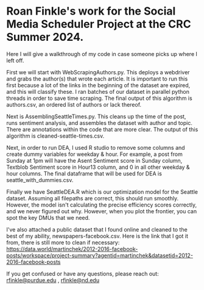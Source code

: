 # Roan Finkle's work for the Social Media Scheduler Project at the CRC Summer 2024.

Here I will give a walkthrough of my code in case someone picks up where I left off.

First we will start with WebScrapingAuthors.py. This deploys a webdriver and grabs the author(s) that wrote each article. It is important to run this first because a lot of the links in the beginning of the dataset are expired, and this will classify these. I ran batches of our dataset in parallel python threads in order to save time scraping. The final output of this algorithm is authors.csv, an ordered list of authors or lack thereof.

Next is AssemblingSeattleTimes.py. This cleans up the time of the post, runs sentiment analysis, and assembles the dataset with author and topic. There are annotations within the code that are more clear. The output of this algorithm is cleaned-seattle-times.csv.

Next, in order to run DEA, I used R studio to remove some columns and create dummy variables for weekday & hour. For example, a post from Sunday at 1pm will have the Asent Sentiment score in Sunday column, Textblob Sentiment score in Hour13 column, and 0 in all other weekday & hour columns. The final dataframe that will be used for DEA is seattle_with_dummies.csv.

Finally we have SeattleDEA.R which is our optimization model for the Seattle dataset. Assuming all filepaths are correct, this should run smoothly. However, the model isn't calculating the precise efficiency scores correctly, and we never figured out why. However, when you plot the frontier, you can spot the key DMUs that we need.

I've also attached a public dataset that I found online and cleaned to the best of my ability, newspapers-facebook.csv. Here is the link that I got it from, there is still more to clean if necessary: https://data.world/martinchek/2012-2016-facebook-posts/workspace/project-summary?agentid=martinchek&datasetid=2012-2016-facebook-posts

If you get confused or have any questions, please reach out:
rfinkle@purdue.edu , rfinkle@nd.edu
